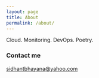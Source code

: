 ```yaml
---
layout: page
title: About
permalink: /about/
---
```


Cloud. Monitoring. DevOps. Poetry.


### Contact me

[sidhantbhayana@yahoo.com](mailto:sidhantbhayana@yahoo.com)
